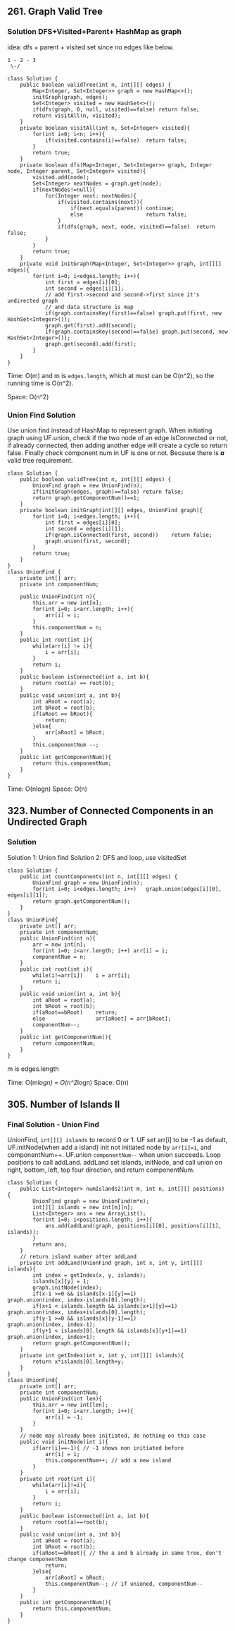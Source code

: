 ## 261. Graph Valid Tree

### Solution DFS+Visited+Parent+ HashMap as graph


idea: dfs + parent + visited set since no edges like below.

```
1 - 2 - 3
 \-/
```

```
class Solution {
    public boolean validTree(int n, int[][] edges) {
        Map<Integer, Set<Integer>> graph = new HashMap<>();
        initGraph(graph, edges);
        Set<Integer> visited = new HashSet<>();
        if(dfs(graph, 0, null, visited)==false) return false;
        return visitAll(n, visited);
    }
    private boolean visitAll(int n, Set<Integer> visited){
        for(int i=0; i<n; i++){
            if(visited.contains(i)==false)  return false;
        }
        return true;
    }
    private boolean dfs(Map<Integer, Set<Integer>> graph, Integer node, Integer parent, Set<Integer> visited){
        visited.add(node);
        Set<Integer> nextNodes = graph.get(node);
        if(nextNodes!=null){
            for(Integer next: nextNodes){
                if(visited.contains(next)){
                    if(next.equals(parent)) continue;
                    else                    return false;
                }
                if(dfs(graph, next, node, visited)==false)  return false;
            }
        }
        return true;
    }
    private void initGraph(Map<Integer, Set<Integer>> graph, int[][] edges){
        for(int i=0; i<edges.length; i++){
            int first = edges[i][0];
            int second = edges[i][1];
            // add first->second and second->first since it's undirected graph
            // and data structure is map
            if(graph.containsKey(first)==false) graph.put(first, new HashSet<Integer>());
            graph.get(first).add(second);
            if(graph.containsKey(second)==false) graph.put(second, new HashSet<Integer>());
            graph.get(second).add(first);
        }
    }
}
```

Time: O(m) and m is `edges.length`, which at most can be O(n^2), so the running time is O(n^2).

Space: O(n^2)

### Union Find Solution

Use union find instead of HashMap to represent graph. When initiating graph using UF.union, check if the two node of an edge isConnected or not, if already connected, then adding another edge will create a cycle so return false. Finally check component num in UF is one or not. Because there is ***a*** valid tree requirement.


```
class Solution {
    public boolean validTree(int n, int[][] edges) {
        UnionFind graph = new UnionFind(n);
        if(initGraph(edges, graph)==false) return false;
        return graph.getComponentNum()==1;
    }
    private boolean initGraph(int[][] edges, UnionFind graph){
        for(int i=0; i<edges.length; i++){
            int first = edges[i][0];
            int second = edges[i][1];
            if(graph.isConnected(first, second))    return false;
            graph.union(first, second);
        }
        return true;
    }
}
class UnionFind {
    private int[] arr;
    private int componentNum;

    public UnionFind(int n){
        this.arr = new int[n];
        for(int i=0; i<arr.length; i++){
            arr[i] = i;
        }
        this.componentNum = n;
    }
    public int root(int i){
        while(arr[i] != i){
            i = arr[i];
        }
        return i;
    }
    public boolean isConnected(int a, int b){
        return root(a) == root(b);
    }
    public void union(int a, int b){
        int aRoot = root(a);
        int bRoot = root(b);
        if(aRoot == bRoot){
            return;
        }else{
            arr[aRoot] = bRoot;
        }
        this.componentNum --;
    }
    public int getComponentNum(){
        return this.componentNum;
    }
}
```

Time: O(nlogn)
Space: O(n)

## 323. Number of Connected Components in an Undirected Graph

### Solution

Solution 1: Union find
Solution 2: DFS and loop, use visitedSet


```
class Solution {
    public int countComponents(int n, int[][] edges) {
        UnionFind graph = new UnionFind(n);
        for(int i=0; i<edges.length; i++)   graph.union(edges[i][0], edges[i][1]);
        return graph.getComponentNum();
    }
}
class UnionFind{
    private int[] arr;
    private int componentNum;
    public UnionFind(int n){
        arr = new int[n];
        for(int i=0; i<arr.length; i++) arr[i] = i;
        componentNum = n;
    }
    public int root(int i){
        while(i!=arr[i])    i = arr[i];
        return i;
    }
    public void union(int a, int b){
        int aRoot = root(a);
        int bRoot = root(b);
        if(aRoot==bRoot)    return;
        else                arr[aRoot] = arr[bRoot];
        componentNum--;
    }
    public int getComponentNum(){
        return componentNum;
    }
}
```

m is edges.length

Time: O(m*logn) = O(n^2*logn)
Space: O(n)


## 305. Number of Islands II


### Final Solution - Union Find

UnionFind, `int[][] islands` to record 0 or 1. UF set arr[i] to be -1 as default, UF.initNode(when add a island) init not initiated node by `arr[i]=i`, and componentNum++. UF.union `componentNum--` when union succeeds. Loop positions to call addLand. addLand set islands, initNode, and call union on right, bottom, left, top four direction, and return componentNum.

```
class Solution {
    public List<Integer> numIslands2(int m, int n, int[][] positions) {
        UnionFind graph = new UnionFind(m*n);
        int[][] islands = new int[m][n];
        List<Integer> ans = new ArrayList();
        for(int i=0; i<positions.length; i++){
            ans.add(addLand(graph, positions[i][0], positions[i][1], islands));
        }
        return ans;
    }
    // return island number after addLand
    private int addLand(UnionFind graph, int x, int y, int[][] islands){
        int index = getIndex(x, y, islands);
        islands[x][y] = 1;
        graph.initNode(index);
        if(x-1 >=0 && islands[x-1][y]==1)                   graph.union(index, index-islands[0].length);
        if(x+1 < islands.length && islands[x+1][y]==1)      graph.union(index, index+islands[0].length);
        if(y-1 >=0 && islands[x][y-1]==1)                   graph.union(index, index-1);
        if(y+1 < islands[0].length && islands[x][y+1]==1)   graph.union(index, index+1);
        return graph.getComponentNum();
    }
    private int getIndex(int x, int y, int[][] islands){
        return x*islands[0].length+y;
    }
}
class UnionFind{
    private int[] arr;
    private int componentNum;
    public UnionFind(int len){
        this.arr = new int[len];
        for(int i=0; i<arr.length; i++){
            arr[i] = -1;
        }
    }
    // node may already been initiated, do nothing on this case 
    public void initNode(int i){
        if(arr[i]==-1){ // -1 shows non initiated before
            arr[i] = i;
            this.componentNum++; // add a new island
        }
    }
    private int root(int i){
        while(arr[i]!=i){
            i = arr[i];
        }
        return i;
    }
    public boolean isConnected(int a, int b){
        return root(a)==root(b);
    }
    public void union(int a, int b){
        int aRoot = root(a);
        int bRoot = root(b);
        if(aRoot==bRoot){ // the a and b already in same tree, don't change componentNum
            return;
        }else{
            arr[aRoot] = bRoot;
            this.componentNum--; // if unioned, componentNum--
        }                
    }
    public int getComponentNum(){
        return this.componentNum;
    }
}
```